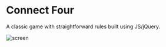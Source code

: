 # Connect Four

A classic game with straightforward rules built using JS/jQuery.

![screen](https://user-images.githubusercontent.com/91700001/197416896-1663ba85-2da5-468a-82bc-a7b5cba911c4.PNG)
